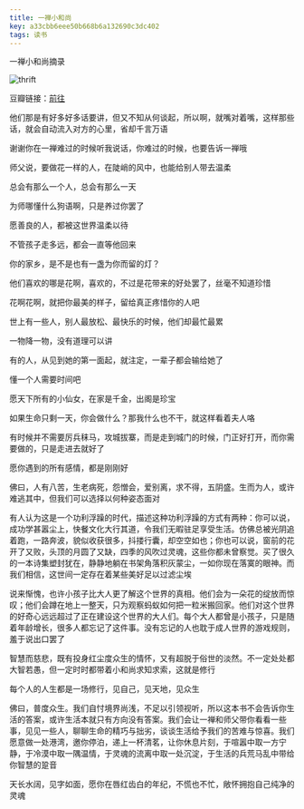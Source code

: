 ```yaml
---
title: 一禅小和尚
key: a33cbb6eee50b668b6a132690c3dc402
tags: 读书
---
```


一禅小和尚摘录

![thrift](http://118.24.108.205:8086/pic/blog/yi_chan_xiao_he_shang.jpg)

<!--more-->

豆瓣链接：[前往](https://book.douban.com/subject/27126634/)

他们那是有好多好多话要讲，但又不知从何谈起，所以啊，就嘴对着嘴，这样那些话，就会自动流入对方的心里，省却千言万语

谢谢你在一禅难过的时候听我说话，你难过的时候，也要告诉一禅哦

师父说，要做花一样的人，在陡峭的风中，也能给别人带去温柔

总会有那么一个人，总会有那么一天

为师哪懂什么狗语啊，只是养过你罢了

愿善良的人，都被这世界温柔以待

不管孩子走多远，都会一直等他回来

你的家乡，是不是也有一盏为你而留的灯？

他们喜欢的哪是花啊，喜欢的，不过是花带来的好处罢了，丝毫不知道珍惜

花啊花啊，就把你最美的样子，留给真正疼惜你的人吧

世上有一些人，别人最放松、最快乐的时候，他们却最忙最累

一物降一物，没有道理可以讲

有的人，从见到她的第一面起，就注定，一辈子都会输给她了

懂一个人需要时间吧

愿天下所有的小仙女，在家是千金，出阁是珍宝

如果生命只剩一天，你会做什么？那我什么也不干，就这样看着夫人咯

有时候并不需要厉兵秣马，攻城拔寨，而是走到城门的时候，门正好打开，而你需要做的，只是走进去就好了

愿你遇到的所有感情，都是刚刚好

佛曰，人有八苦，生老病死，怨憎会，爱别离，求不得，五阴盛。生而为人，或许难逃其中，但我们可以选择以何种姿态面对

有人认为这是一个功利浮躁的时代，描述这种功利浮躁的方式有两种：你可以说，成功学甚嚣尘上，快餐文化大行其道，令我们无暇驻足享受生活。仿佛总被光阴追着跑，一路奔波，貌似收获很多，抖搂行囊，却空空如也；你也可以说，窗前的花开了又败，头顶的月圆了又缺，四季的风吹过灵魂，这些你都未曾察觉。买了很久的一本诗集塑封犹在，静静地躺在书架角落积灰蒙尘，一如你现在落寞的眼神。而我们相信，这世间一定存在着某些美好足以过滤尘埃

说来惭愧，也许小孩子比大人更了解这个世界的真相。他们会为一朵花的绽放而惊叹；他们会蹲在地上一整天，只为观察蚂蚁如何把一粒米搬回家。他们对这个世界的好奇心远远超过了正在建设这个世界的大人们。每个大人都曾是小孩子，只是随着年龄增长，很多人都忘记了这件事。没有忘记的人也耽于成人世界的游戏规则，羞于说出口罢了

智慧而慈悲，既有投身红尘度众生的情怀，又有超脱于俗世的淡然。不一定处处都大智若愚，但一定时时都带着小和尚求知求索，这就是修行

每个人的人生都是一场修行，见自己，见天地，见众生

佛曰，普度众生。我们自忖境界尚浅，不足以引领视听，所以这本书不会告诉你生活的答案，或许生活本就只有方向没有答案。我们会让一禅和师父带你看看一些事，见见一些人，聊聊生命的精巧与拙劣，谈谈生活给予我们的苦难与惊喜。我们愿意做一处港湾，邀你停泊，递上一杯清茗，让你休息片刻，于喧嚣中取一方宁静，于冷漠中取一隅温情，于灵魂的流离中取一处沉淀，于生活的兵荒马乱中带给你智慧的跫音

天长水阔，见字如面，愿你在唇红齿白的年纪，不慌也不忙，敞怀拥抱自己纯净的灵魂